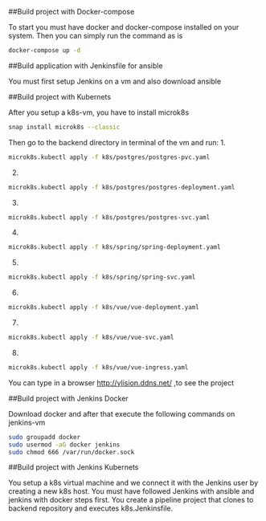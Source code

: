 ##Build project with Docker-compose

To start you must have docker and docker-compose installed on your system. Then you can simply run the command as is

```bash
docker-compose up -d
```

##Build application with Jenkinsfile for ansible

You must first setup Jenkins on a vm and also download ansible

##Build project with Kubernets

After you setup a k8s-vm, you have to install microk8s

```bash
snap install microk8s --classic
```

Then go to the backend directory  in terminal of the vm and run:
1. 
```bash
microk8s.kubectl apply -f k8s/postgres/postgres-pvc.yaml 
```

2. 
```bash
microk8s.kubectl apply -f k8s/postgres/postgres-deployment.yaml 
```

3. 
```bash
microk8s.kubectl apply -f k8s/postgres/postgres-svc.yaml 
```

4. 
```bash
microk8s.kubectl apply -f k8s/spring/spring-deployment.yaml 
```

5. 
```bash
microk8s.kubectl apply -f k8s/spring/spring-svc.yaml 
```

6. 
```bash
microk8s.kubectl apply -f k8s/vue/vue-deployment.yaml 
```

7. 
```bash
microk8s.kubectl apply -f k8s/vue/vue-svc.yaml 
```

8. 
```bash
microk8s.kubectl apply -f k8s/vue/vue-ingress.yaml 
```

You can type in a browser http://ylision.ddns.net/ ,to see the project

##Build project with Jenkins Docker

Download docker and after that execute the following commands on jenkins-vm

```bash
sudo groupadd docker
sudo usermod -aG docker jenkins 
sudo chmod 666 /var/run/docker.sock
```

##Build project with Jenkins Kubernets

You setup a k8s virtual machine and we connect it with the Jenkins user by creating a new k8s host.
You must have followed Jenkins with ansible and jenkins with docker steps first.
You create a pipeline project that clones to backend repository and executes k8s.Jenkinsfile.